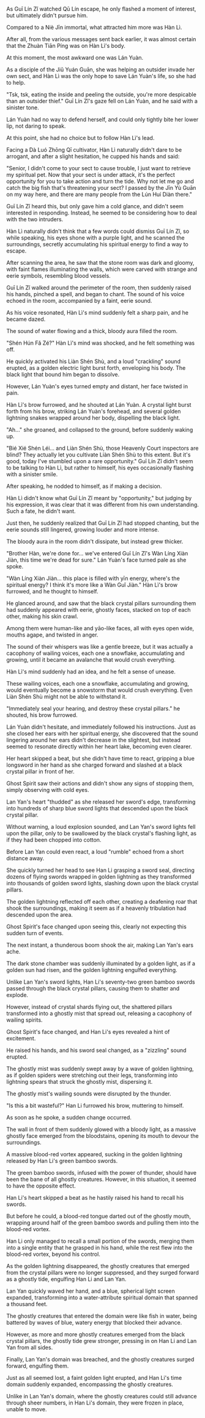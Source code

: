 As Guī Lín Zǐ watched Qū Lín escape, he only flashed a moment of interest, but ultimately didn't pursue him.

Compared to a Niè Jīn immortal, what attracted him more was Hàn Lì.

After all, from the various messages sent back earlier, it was almost certain that the Zhuàn Tiān Píng was on Hàn Lì's body.

At this moment, the most awkward one was Lán Yuàn.

As a disciple of the Jiǔ Yuán Guān, she was helping an outsider invade her own sect, and Hàn Lì was the only hope to save Lán Yuàn's life, so she had to help.

"Tsk, tsk, eating the inside and peeling the outside, you're more despicable than an outsider thief." Guī Lín Zǐ's gaze fell on Lán Yuàn, and he said with a sinister tone.

Lán Yuàn had no way to defend herself, and could only tightly bite her lower lip, not daring to speak.

At this point, she had no choice but to follow Hàn Lì's lead.

Facing a Dà Luó Zhōng Qī cultivator, Hàn Lì naturally didn't dare to be arrogant, and after a slight hesitation, he cupped his hands and said:

"Senior, I didn't come to your sect to cause trouble, I just want to retrieve my spiritual pet. Now that your sect is under attack, it's the perfect opportunity for you to take action and turn the tide. Why not let me go and catch the big fish that's threatening your sect? I passed by the Jīn Yù Guān on my way here, and there are many people from the Lún Huí Diàn there."

Guī Lín Zǐ heard this, but only gave him a cold glance, and didn't seem interested in responding. Instead, he seemed to be considering how to deal with the two intruders.

Hàn Lì naturally didn't think that a few words could dismiss Guī Lín Zǐ, so while speaking, his eyes shone with a purple light, and he scanned the surroundings, secretly accumulating his spiritual energy to find a way to escape.

After scanning the area, he saw that the stone room was dark and gloomy, with faint flames illuminating the walls, which were carved with strange and eerie symbols, resembling blood vessels.

Guī Lín Zǐ walked around the perimeter of the room, then suddenly raised his hands, pinched a spell, and began to chant. The sound of his voice echoed in the room, accompanied by a faint, eerie sound.

As his voice resonated, Hàn Lì's mind suddenly felt a sharp pain, and he became dazed.

The sound of water flowing and a thick, bloody aura filled the room.

"Shén Hún Fǎ Zé?" Hàn Lì's mind was shocked, and he felt something was off.

He quickly activated his Liàn Shén Shù, and a loud "crackling" sound erupted, as a golden electric light burst forth, enveloping his body. The black light that bound him began to dissolve.

However, Lán Yuàn's eyes turned empty and distant, her face twisted in pain.

Hàn Lì's brow furrowed, and he shouted at Lán Yuàn. A crystal light burst forth from his brow, striking Lán Yuàn's forehead, and several golden lightning snakes wrapped around her body, dispelling the black light.

"Ah..." she groaned, and collapsed to the ground, before suddenly waking up.

"Bié Xié Shén Léi... and Liàn Shén Shù, those Heavenly Court inspectors are blind? They actually let you cultivate Liàn Shén Shù to this extent. But it's good, today I've stumbled upon a rare opportunity." Guī Lín Zǐ didn't seem to be talking to Hàn Lì, but rather to himself, his eyes occasionally flashing with a sinister smile.

After speaking, he nodded to himself, as if making a decision.

Hàn Lì didn't know what Guī Lín Zǐ meant by "opportunity," but judging by his expression, it was clear that it was different from his own understanding. Such a fate, he didn't want.

Just then, he suddenly realized that Guī Lín Zǐ had stopped chanting, but the eerie sounds still lingered, growing louder and more intense.

The bloody aura in the room didn't dissipate, but instead grew thicker.

"Brother Hàn, we're done for... we've entered Guī Lín Zǐ's Wàn Líng Xiàn Jiàn, this time we're dead for sure." Lán Yuàn's face turned pale as she spoke.

"Wàn Líng Xiàn Jiàn... this place is filled with yīn energy, where's the spiritual energy? I think it's more like a Wàn Guǐ Jiàn." Hàn Lì's brow furrowed, and he thought to himself.

He glanced around, and saw that the black crystal pillars surrounding them had suddenly appeared with eerie, ghostly faces, stacked on top of each other, making his skin crawl.

Among them were human-like and yāo-like faces, all with eyes open wide, mouths agape, and twisted in anger.

The sound of their whispers was like a gentle breeze, but it was actually a cacophony of wailing voices, each one a snowflake, accumulating and growing, until it became an avalanche that would crush everything.

Hàn Lì's mind suddenly had an idea, and he felt a sense of unease.

These wailing voices, each one a snowflake, accumulating and growing, would eventually become a snowstorm that would crush everything. Even Liàn Shén Shù might not be able to withstand it.

"Immediately seal your hearing, and destroy these crystal pillars." he shouted, his brow furrowed.

Lán Yuàn didn't hesitate, and immediately followed his instructions.
Just as she closed her ears with her spiritual energy, she discovered that the sound lingering around her ears didn't decrease in the slightest, but instead seemed to resonate directly within her heart lake, becoming even clearer.

Her heart skipped a beat, but she didn't have time to react, gripping a blue longsword in her hand as she charged forward and slashed at a black crystal pillar in front of her.

Ghost Spirit saw their actions and didn't show any signs of stopping them, simply observing with cold eyes.

Lan Yan's heart "thudded" as she released her sword's edge, transforming into hundreds of sharp blue sword lights that descended upon the black crystal pillar.

Without warning, a loud explosion sounded, and Lan Yan's sword lights fell upon the pillar, only to be swallowed by the black crystal's flashing light, as if they had been chopped into cotton.

Before Lan Yan could even react, a loud "rumble" echoed from a short distance away.

She quickly turned her head to see Han Li grasping a sword seal, directing dozens of flying swords wrapped in golden lightning as they transformed into thousands of golden sword lights, slashing down upon the black crystal pillars.

The golden lightning reflected off each other, creating a deafening roar that shook the surroundings, making it seem as if a heavenly tribulation had descended upon the area.

Ghost Spirit's face changed upon seeing this, clearly not expecting this sudden turn of events.

The next instant, a thunderous boom shook the air, making Lan Yan's ears ache.

The dark stone chamber was suddenly illuminated by a golden light, as if a golden sun had risen, and the golden lightning engulfed everything.

Unlike Lan Yan's sword lights, Han Li's seventy-two green bamboo swords passed through the black crystal pillars, causing them to shatter and explode.

However, instead of crystal shards flying out, the shattered pillars transformed into a ghostly mist that spread out, releasing a cacophony of wailing spirits.

Ghost Spirit's face changed, and Han Li's eyes revealed a hint of excitement.

He raised his hands, and his sword seal changed, as a "zizzling" sound erupted.

The ghostly mist was suddenly swept away by a wave of golden lightning, as if golden spiders were stretching out their legs, transforming into lightning spears that struck the ghostly mist, dispersing it.

The ghostly mist's wailing sounds were disrupted by the thunder.

"Is this a bit wasteful?" Han Li furrowed his brow, muttering to himself.

As soon as he spoke, a sudden change occurred.

The wall in front of them suddenly glowed with a bloody light, as a massive ghostly face emerged from the bloodstains, opening its mouth to devour the surroundings.

A massive blood-red vortex appeared, sucking in the golden lightning released by Han Li's green bamboo swords.

The green bamboo swords, infused with the power of thunder, should have been the bane of all ghostly creatures. However, in this situation, it seemed to have the opposite effect.

Han Li's heart skipped a beat as he hastily raised his hand to recall his swords.

But before he could, a blood-red tongue darted out of the ghostly mouth, wrapping around half of the green bamboo swords and pulling them into the blood-red vortex.

Han Li only managed to recall a small portion of the swords, merging them into a single entity that he grasped in his hand, while the rest flew into the blood-red vortex, beyond his control.

As the golden lightning disappeared, the ghostly creatures that emerged from the crystal pillars were no longer suppressed, and they surged forward as a ghostly tide, engulfing Han Li and Lan Yan.

Lan Yan quickly waved her hand, and a blue, spherical light screen expanded, transforming into a water-attribute spiritual domain that spanned a thousand feet.

The ghostly creatures that entered the domain were like fish in water, being battered by waves of blue, watery energy that blocked their advance.

However, as more and more ghostly creatures emerged from the black crystal pillars, the ghostly tide grew stronger, pressing in on Han Li and Lan Yan from all sides.

Finally, Lan Yan's domain was breached, and the ghostly creatures surged forward, engulfing them.

Just as all seemed lost, a faint golden light erupted, and Han Li's time domain suddenly expanded, encompassing the ghostly creatures.

Unlike in Lan Yan's domain, where the ghostly creatures could still advance through sheer numbers, in Han Li's domain, they were frozen in place, unable to move.